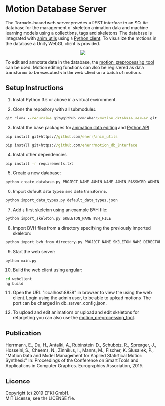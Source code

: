﻿# Motion Database Server

The Tornado-based web server provdes a REST interface to an SQLite database for the management of skeleton animation data and machine learning models using a collections, tags and skeletons. The database is integrated with [anim_utils](https://github.com/eherr/anim_utils) using a [Python client](https://github.com/eherr/motion_db_interface). To visualize the motions in the database a Unity WebGL client is provided.   


<p align="center">
  <img src="doc/images/webclient.gif">
</p>



To edit and annotate data in the database, the [motion_preprocessing_tool](https://github.com/eherr/motion_preprocessing_tool) can be used. Motion editing functions can also be registered as data transforms to be executed via the web client on a batch of motions.



## Setup Instructions

1. Install Python 3.6 or above in a virtual environment.

2. Clone the repository with all submodules. 
```bat
git clone --recursive git@github.com:eherr/motion_database_server.git
```

3. Install the base packages for [animation data editing](https://github.com/eherr/anim_utils) and [Python API](https://github.com/eherr/motion_db_interface.git)
```bat
pip install git+https://github.com/eherr/anim_utils

pip install git+https://github.com/eherr/motion_db_interface
```

4. Install other dependencies
```bat
pip install -r requirements.txt
```

5. Create a new database: 
```bat
python create_database.py PROJECT_NAME ADMIN_NAME ADMIN_PASSWORD ADMIN_EMAIL
```

6. Import default data types and data transforms:
```bat
python import_data_types.py default_data_types.json
```

7. Add a first skeleton using an example BVH file: 
```bat
python import_skeleton.py SKELETON_NAME BVH_FILE
```

8. Import BVH files from a directory specifying the previously imported skeleton:
```bat
python import_bvh_from_directory.py PROJECT_NAME SKELETON_NAME DIRECTORY_PATH
```

9. Start the web server: 
```bat
python main.py
```

10. Build the web client using angular: 
```bat
cd webclient 
ng build
```

11. Open the URL "localhost:8888" in browser to view the using the web client. Login using the admin user, to be able to upload motions. The port can be changed in db_server_config.json.

12. To upload and edit animations or upload and edit skeletons for retargeting you can also use the [motion_preprocessing_tool](https://github.com/eherr/motion_preprocessing_tool).

## Publication
Herrmann, E., Du, H., Antalki, A., Rubinstein, D., Schubotz, R., Sprenger, J., Hosseini, S., Cheema, N., Zinnikus, I., Manns, M., Fischer, K. Slusallek, P., "Motion Data and Model Management for Applied Statistical Motion Synthesis" In: Proceedings of the Conference on Smart Tools and Applications in Computer Graphics. Eurographics Association, 2019.


## License
Copyright (c) 2019 DFKI GmbH.  
MIT License, see the LICENSE file.
